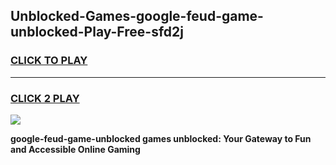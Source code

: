 
## Unblocked-Games-google-feud-game-unblocked-Play-Free-sfd2j
<h3>
<a href="https://premium76.site?title=google-feud-game-unblocked&ref=22A">CLICK TO PLAY</a></h3>
<hr>

<h3>
<a href="https://premium76.site?title=google-feud-game-unblocked&ref=22A">CLICK 2 PLAY</a>
  
</h3>

<a href="https://premium76.site?title=google-feud-game-unblocked&ref=22A"><img src="https://clearcache.store/games.png"></a>


**google-feud-game-unblocked games unblocked: Your Gateway to Fun and Accessible Online Gaming**
